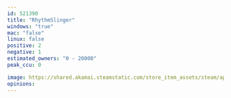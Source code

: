 ```yaml
---
id: 521390
title: "RhythmSlinger"
windows: "true"
mac: "false"
linux: false
positive: 2
negative: 1
estimated_owners: "0 - 20000"
peak_ccu: 0

image: https://shared.akamai.steamstatic.com/store_item_assets/steam/apps/521390/header.jpg?t=1627532819
opinions:
---
```

